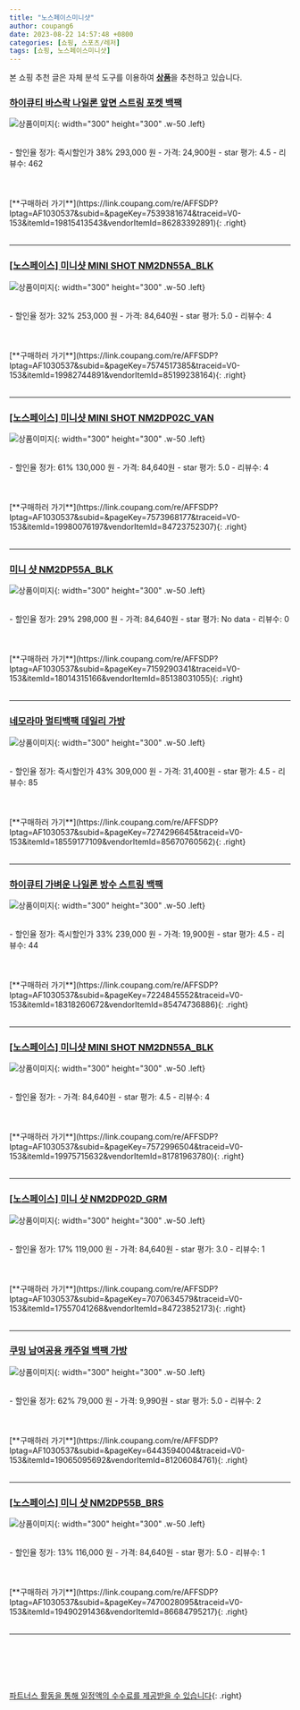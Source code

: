 ```yaml
---
title: "노스페이스미니샷"
author: coupang6
date: 2023-08-22 14:57:48 +0800
categories: [쇼핑, 스포츠/레저]
tags: [쇼핑, 노스페이스미니샷]
---
```


본 쇼핑 추천 글은 자체 분석 도구를 이용하여 [**상품**](https://link.coupang.com/a/bao1ui)을 추천하고 있습니다.

### [하이큐티 바스락 나일론 앞면 스트링 포켓 백팩](https://link.coupang.com/re/AFFSDP?lptag=AF1030537&subid=&pageKey=7539381674&traceid=V0-153&itemId=19815413543&vendorItemId=86283392891)

![상품이미지](https://thumbnail6.coupangcdn.com/thumbnails/remote/230x230ex/image/vendor_inventory/6c3a/fe5fe3d08f6f6582fdb952835ecf012462a279ed83561bd2403cf70e4d64.jpg){: width="300" height="300" .w-50 .left}


<br>
- 할인율 정가: 즉시할인가 38%  293,000   원
- 가격: 24,900원
- star 평가: 4.5
- 리뷰수: 462
<br>
<br>
<br>
<br>
[**구매하러 가기**](https://link.coupang.com/re/AFFSDP?lptag=AF1030537&subid=&pageKey=7539381674&traceid=V0-153&itemId=19815413543&vendorItemId=86283392891){: .right}
<br>
<br>

---

### [[노스페이스] 미니샷 MINI SHOT NM2DN55A_BLK](https://link.coupang.com/re/AFFSDP?lptag=AF1030537&subid=&pageKey=7574517385&traceid=V0-153&itemId=19982744891&vendorItemId=85199238164)

![상품이미지](https://thumbnail9.coupangcdn.com/thumbnails/remote/230x230ex/image/vendor_inventory/0f0b/c6c78c37efbfabbd61fd08a5cff540b89f6683692c47c9378becc45974af.jpg){: width="300" height="300" .w-50 .left}


<br>
- 할인율 정가: 32%  253,000   원
- 가격: 84,640원
- star 평가: 5.0
- 리뷰수: 4
<br>
<br>
<br>
<br>
[**구매하러 가기**](https://link.coupang.com/re/AFFSDP?lptag=AF1030537&subid=&pageKey=7574517385&traceid=V0-153&itemId=19982744891&vendorItemId=85199238164){: .right}
<br>
<br>

---

### [[노스페이스] 미니샷 MINI SHOT NM2DP02C_VAN](https://link.coupang.com/re/AFFSDP?lptag=AF1030537&subid=&pageKey=7573968177&traceid=V0-153&itemId=19980076197&vendorItemId=84723752307)

![상품이미지](https://thumbnail7.coupangcdn.com/thumbnails/remote/230x230ex/image/vendor_inventory/b6c7/23cbf531a77a2d97ec4b9f2e9457716084c2e35e4e1c1bc3370388e0955b.jpg){: width="300" height="300" .w-50 .left}


<br>
- 할인율 정가: 61%  130,000   원
- 가격: 84,640원
- star 평가: 5.0
- 리뷰수: 4
<br>
<br>
<br>
<br>
[**구매하러 가기**](https://link.coupang.com/re/AFFSDP?lptag=AF1030537&subid=&pageKey=7573968177&traceid=V0-153&itemId=19980076197&vendorItemId=84723752307){: .right}
<br>
<br>

---

### [미니 샷 NM2DP55A_BLK](https://link.coupang.com/re/AFFSDP?lptag=AF1030537&subid=&pageKey=7159290341&traceid=V0-153&itemId=18014315166&vendorItemId=85138031055)

![상품이미지](https://thumbnail6.coupangcdn.com/thumbnails/remote/230x230ex/image/vendor_inventory/8bfe/d5765640cd5fc5fd0bfbac22b946794605d718ad339e7c9c7ea2c83e68da.jpg){: width="300" height="300" .w-50 .left}


<br>
- 할인율 정가: 29%  298,000   원
- 가격: 84,640원
- star 평가: No data
- 리뷰수: 0
<br>
<br>
<br>
<br>
[**구매하러 가기**](https://link.coupang.com/re/AFFSDP?lptag=AF1030537&subid=&pageKey=7159290341&traceid=V0-153&itemId=18014315166&vendorItemId=85138031055){: .right}
<br>
<br>

---

### [네모라마 멀티백팩 데일리 가방](https://link.coupang.com/re/AFFSDP?lptag=AF1030537&subid=&pageKey=7274296645&traceid=V0-153&itemId=18559177109&vendorItemId=85670760562)

![상품이미지](https://thumbnail10.coupangcdn.com/thumbnails/remote/230x230ex/image/vendor_inventory/62f8/b288c2be5cd5bc84b70c36295203f88d3680fd983e0a01fcd4da0bdcbf96.jpg){: width="300" height="300" .w-50 .left}


<br>
- 할인율 정가: 즉시할인가 43%  309,000   원
- 가격: 31,400원
- star 평가: 4.5
- 리뷰수: 85
<br>
<br>
<br>
<br>
[**구매하러 가기**](https://link.coupang.com/re/AFFSDP?lptag=AF1030537&subid=&pageKey=7274296645&traceid=V0-153&itemId=18559177109&vendorItemId=85670760562){: .right}
<br>
<br>

---

### [하이큐티 가벼운 나일론 방수 스트링 백팩](https://link.coupang.com/re/AFFSDP?lptag=AF1030537&subid=&pageKey=7224845552&traceid=V0-153&itemId=18318260672&vendorItemId=85474736886)

![상품이미지](https://thumbnail10.coupangcdn.com/thumbnails/remote/230x230ex/image/vendor_inventory/3c2f/42cc92bfc68838b166e1a5aae7c3fecfc5a5dd92f2a830fb17b0753d6b38.jpg){: width="300" height="300" .w-50 .left}


<br>
- 할인율 정가: 즉시할인가 33%  239,000   원
- 가격: 19,900원
- star 평가: 4.5
- 리뷰수: 44
<br>
<br>
<br>
<br>
[**구매하러 가기**](https://link.coupang.com/re/AFFSDP?lptag=AF1030537&subid=&pageKey=7224845552&traceid=V0-153&itemId=18318260672&vendorItemId=85474736886){: .right}
<br>
<br>

---

### [[노스페이스] 미니샷 MINI SHOT NM2DN55A_BLK](https://link.coupang.com/re/AFFSDP?lptag=AF1030537&subid=&pageKey=7572996504&traceid=V0-153&itemId=19975715632&vendorItemId=81781963780)

![상품이미지](https://thumbnail7.coupangcdn.com/thumbnails/remote/230x230ex/image/vendor_inventory/79ba/64ccee03fbff5a07d0d3edfca6af0616a374cc33ea0e12664bb10e8534af.jpg){: width="300" height="300" .w-50 .left}


<br>
- 할인율 정가: 
- 가격: 84,640원
- star 평가: 4.5
- 리뷰수: 4
<br>
<br>
<br>
<br>
[**구매하러 가기**](https://link.coupang.com/re/AFFSDP?lptag=AF1030537&subid=&pageKey=7572996504&traceid=V0-153&itemId=19975715632&vendorItemId=81781963780){: .right}
<br>
<br>

---

### [[노스페이스] 미니 샷 NM2DP02D_GRM](https://link.coupang.com/re/AFFSDP?lptag=AF1030537&subid=&pageKey=7070634579&traceid=V0-153&itemId=17557041268&vendorItemId=84723852173)

![상품이미지](https://thumbnail8.coupangcdn.com/thumbnails/remote/230x230ex/image/vendor_inventory/f0b4/098a2267d6b542dc356851e50e80645eede7707873f2c42c7d9cef1dbbe6.jpg){: width="300" height="300" .w-50 .left}


<br>
- 할인율 정가: 17%  119,000   원
- 가격: 84,640원
- star 평가: 3.0
- 리뷰수: 1
<br>
<br>
<br>
<br>
[**구매하러 가기**](https://link.coupang.com/re/AFFSDP?lptag=AF1030537&subid=&pageKey=7070634579&traceid=V0-153&itemId=17557041268&vendorItemId=84723852173){: .right}
<br>
<br>

---

### [쿠밍 남여공용 캐주얼 백팩 가방](https://link.coupang.com/re/AFFSDP?lptag=AF1030537&subid=&pageKey=6443594004&traceid=V0-153&itemId=19065095692&vendorItemId=81206084761)

![상품이미지](https://thumbnail9.coupangcdn.com/thumbnails/remote/230x230ex/image/retail/images/4522593207723208-5515f0cd-5b7b-4ffe-95d5-de7c9cd44a86.jpg){: width="300" height="300" .w-50 .left}


<br>
- 할인율 정가: 62%  79,000   원
- 가격: 9,990원
- star 평가: 5.0
- 리뷰수: 2
<br>
<br>
<br>
<br>
[**구매하러 가기**](https://link.coupang.com/re/AFFSDP?lptag=AF1030537&subid=&pageKey=6443594004&traceid=V0-153&itemId=19065095692&vendorItemId=81206084761){: .right}
<br>
<br>

---

### [[노스페이스] 미니 샷 NM2DP55B_BRS](https://link.coupang.com/re/AFFSDP?lptag=AF1030537&subid=&pageKey=7470028095&traceid=V0-153&itemId=19490291436&vendorItemId=86684795217)

![상품이미지](https://thumbnail8.coupangcdn.com/thumbnails/remote/230x230ex/image/vendor_inventory/14b2/ae7e35a6ac690e7e789b445626a89331a688614b63f8c36d3d24316eb3ce.jpg){: width="300" height="300" .w-50 .left}


<br>
- 할인율 정가: 13%  116,000   원
- 가격: 84,640원
- star 평가: 5.0
- 리뷰수: 1
<br>
<br>
<br>
<br>
[**구매하러 가기**](https://link.coupang.com/re/AFFSDP?lptag=AF1030537&subid=&pageKey=7470028095&traceid=V0-153&itemId=19490291436&vendorItemId=86684795217){: .right}
<br>
<br>

---
<br><br><br><br><br> [파트너스 활동을 통해 일정액의 수수료를 제공받을 수 있습니다](https://link.coupang.com/a/bao1ui){: .right}
